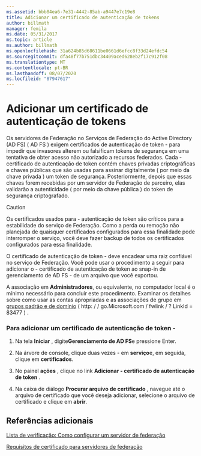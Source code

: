 ```yaml
---
ms.assetid: bbb84ea6-7e31-4442-85ab-a9447e7c19e8
title: Adicionar um certificado de autenticação de tokens
author: billmath
manager: femila
ms.date: 05/31/2017
ms.topic: article
ms.author: billmath
ms.openlocfilehash: 31a624b85d68611be0661d6efcc8f33d24efdc54
ms.sourcegitcommit: dfa48f77b751dbc34409aced628eb2f17c912f08
ms.translationtype: MT
ms.contentlocale: pt-BR
ms.lasthandoff: 08/07/2020
ms.locfileid: "87947617"
---
```

# <a name="add-a-token-signing-certificate"></a>Adicionar um certificado de autenticação de tokens


Os servidores de Federação no Serviços de Federação do Active Directory (AD FS) \( AD FS \) exigem certificados de autenticação de token \- para impedir que invasores alterem ou falsificam tokens de segurança em uma tentativa de obter acesso não autorizado a recursos federados. Cada \- certificado de autenticação de token contém chaves privadas criptográficas e chaves públicas que são usadas para assinar digitalmente \( por meio da chave privada \) um token de segurança. Posteriormente, depois que essas chaves forem recebidas por um servidor de Federação de parceiro, elas validarão a autenticidade \( por meio da chave pública \) do token de segurança criptografado.

> [!CAUTION]
> Os certificados usados para \- autenticação de token são críticos para a estabilidade do serviço de Federação. Como a perda ou remoção não planejada de quaisquer certificados configurados para essa finalidade pode interromper o serviço, você deve fazer backup de todos os certificados configurados para essa finalidade.

O certificado de autenticação de token \- deve encadear uma raiz confiável no serviço de Federação. Você pode usar o procedimento a seguir para adicionar o \- certificado de autenticação de token ao snap-in de gerenciamento de AD FS \- de um arquivo que você exportou.

A associação em **Administradores**, ou equivalente, no computador local é o mínimo necessário para concluir este procedimento.  Examinar os detalhes sobre como usar as contas apropriadas e as associações de grupo em [grupos padrão e de domínio](https://go.microsoft.com/fwlink/?LinkId=83477) \( http: \/ \/ go.Microsoft.com \/ fwlink \/ ? LinkId \= 83477 \) .

### <a name="to-add-a-token-signing-certificate"></a>Para adicionar um certificado de autenticação de token \-

1.  Na tela **Iniciar** , digite**Gerenciamento de AD FS**e pressione Enter.

2.  Na árvore de console, clique duas vezes \- em **serviço**e, em seguida, clique em **certificados**.

3.  No painel **ações** , clique no link **Adicionar \- certificado de autenticação de token** .

4.  Na caixa de diálogo **Procurar arquivo de certificado** , navegue até o arquivo de certificado que você deseja adicionar, selecione o arquivo de certificado e clique em **abrir**.

## <a name="additional-references"></a>Referências adicionais
[Lista de verificação: Como configurar um servidor de federação](Checklist--Setting-Up-a-Federation-Server.md)

[Requisitos de certificado para servidores de federação](../design/certificate-requirements-for-federation-servers.md)

